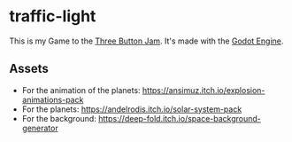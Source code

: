 # traffic-light
This is my Game to the <a href="https://itch.io/jam/3buttonjam">Three Button Jam</a>. It's made with the <a href="https://github.com/godotengine/godot">Godot Engine</a>.

## Assets
- For the animation of the planets: https://ansimuz.itch.io/explosion-animations-pack
- For the planets: https://andelrodis.itch.io/solar-system-pack
- For the background: https://deep-fold.itch.io/space-background-generator
